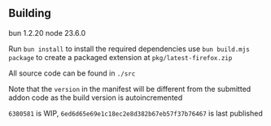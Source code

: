 ## Building
bun 1.2.20
node 23.6.0

Run `bun install` to install the required dependencies
use `bun build.mjs package` to create a packaged extension at `pkg/latest-firefox.zip`

All source code can be found in `./src`

Note that the `version` in the manifest will be different from the submitted addon code as the build version is autoincremented


`6380581` is WIP,
`6ed6d65e69e1c18ec2e8d382b67eb57f37b76467` is last published